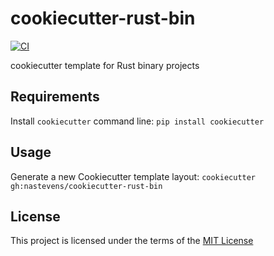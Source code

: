 cookiecutter-rust-bin
=====================

[![CI](https://github.com/nastevens/cookiecutter-rust-bin/actions/workflows/main.yml/badge.svg)](https://github.com/nastevens/cookiecutter-rust-bin/actions/workflows/main.yml)

cookiecutter template for Rust binary projects

Requirements
------------
Install `cookiecutter` command line: `pip install cookiecutter`

Usage
-----
Generate a new Cookiecutter template layout: `cookiecutter gh:nastevens/cookiecutter-rust-bin`

License
-------
This project is licensed under the terms of the [MIT License](/LICENSE)
